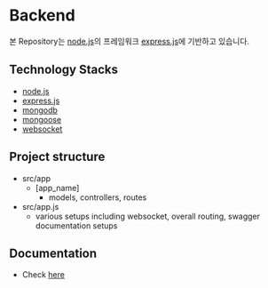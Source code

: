 # Backend

본 Repository는 [node.js](https://nodejs.org/ko/)의 프레임워크 [express.js](https://expressjs.com/ko/)에 기반하고 있습니다.

## Technology Stacks

- [node.js](https://nodejs.org/)
- [express.js](https://expressjs.com/)
- [mongodb](https://www.mongodb.com/)
- [mongoose](https://mongoosejs.com/)
- [websocket](https://developer.mozilla.org/en-US/docs/Web/API/WebSockets_API)

## Project structure

- src/app
  - \[app_name\]
    - models, controllers, routes
- src/app.js
  - various setups including websocket, overall routing, swagger documentation setups

## Documentation

- Check [here](https://api.cafeservi.com/api-docs)
